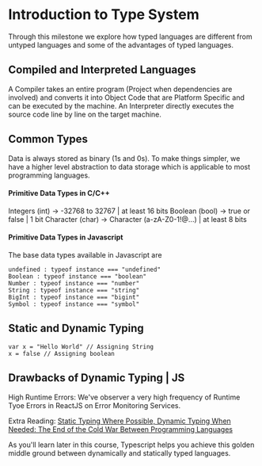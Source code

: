 # Introduction to Type System
Through this milestone we explore how typed languages are different from untyped languages and some of the advantages of typed languages.

## Compiled and Interpreted Languages
A Compiler takes an entire program (Project when dependencies are involved) and converts it into Object Code that are Platform Specific and can be executed by the machine. An Interpreter directly executes the source code line by line on the target machine.


## Common Types
Data is always stored as binary (1s and 0s). To make things simpler, we have a higher level abstraction to data storage which is applicable to most programming languages.

#### Primitive Data Types in C/C++

Integers (int) -> -32768 to 32767 | at least 16 bits
Boolean (bool) -> true or false | 1 bit
Character (char) -> Character (a-zA-Z0-1!@...) | at least 8 bits

#### Primitive Data Types in Javascript
The base data types available in Javascript are 

    undefined : typeof instance === "undefined"
    Boolean : typeof instance === "boolean"
    Number : typeof instance === "number"
    String : typeof instance === "string"
    BigInt : typeof instance === "bigint"
    Symbol : typeof instance === "symbol"

## Static and Dynamic Typing

``` 
var x = "Hello World" // Assigning String
x = false // Assigning boolean
```

## Drawbacks of Dynamic Typing | JS

High Runtime Errors: We've observer a very high frequency of Runtime Tyoe Errors in ReactJS on Error Monitoring Services.

Extra Reading: [Static Typing Where Possible, Dynamic Typing When Needed:
The End of the Cold War Between Programming Languages](https://www.ics.uci.edu/~lopes/teaching/inf212W12/readings/rdl04meijer.pdf)

As you'll learn later in this course, Typescript helps you achieve this golden middle ground between dynamically and statically typed languages.
